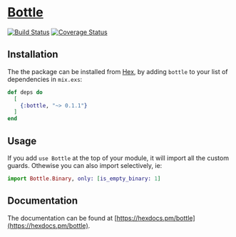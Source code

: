 # [Bottle](https://hex.pm/packages/bottle)

[![Build Status](https://www.travis-ci.com/cblage/elixir-bottle.svg?branch=main)](https://www.travis-ci.com/cblage/elixir-bottle) [![Coverage Status](https://coveralls.io/repos/github/cblage/elixir-bottle/badge.svg?branch=main)](https://coveralls.io/github/cblage/elixir-bottle?branch=main)

## Installation

The the package can be installed from [Hex](https://hex.pm/packages/bottle),
by adding `bottle` to your list of dependencies in `mix.exs`:

```elixir
def deps do
  [
    {:bottle, "~> 0.1.1"}
  ]
end
```

## Usage

If you add `use Bottle` at the top of your module, it will import all the custom guards. Othewise you can also import selectively, ie:

```elixir
import Bottle.Binary, only: [is_empty_binary: 1]
```

## Documentation

The documentation can be found at [https://hexdocs.pm/bottle](https://hexdocs.pm/bottle).
